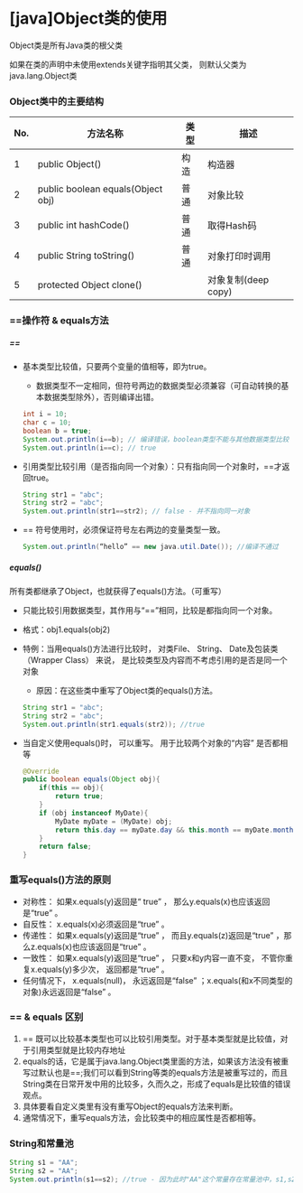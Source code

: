 # [java]Object类的使用

Object类是所有Java类的根父类

如果在类的声明中未使用extends关键字指明其父类， 则默认父类为java.lang.Object类

### Object类中的主要结构

| No.  | 方法名称                          | 类型 | 描述                |
| ---- | --------------------------------- | ---- | ------------------- |
| 1    | public Object()                   | 构造 | 构造器              |
| 2    | public boolean equals(Object obj) | 普通 | 对象比较            |
| 3    | public int hashCode()             | 普通 | 取得Hash码          |
| 4    | public String toString()          | 普通 | 对象打印时调用      |
| 5    | protected Object clone()          |      | 对象复制(deep copy) |



### ==操作符 & equals方法

##### ==

- 基本类型比较值，只要两个变量的值相等，即为true。

  - 数据类型不一定相同，但符号两边的数据类型必须兼容（可自动转换的基本数据类型除外），否则编译出错。

  ```java
  int i = 10;
  char c = 10;
  boolean b = true;
  System.out.println(i==b); // 编译错误，boolean类型不能与其他数据类型比较
  System.out.println(i==c); // true
  ```

- 引用类型比较引用（是否指向同一个对象）：只有指向同一个对象时，==才返回true。

  ```java
  String str1 = "abc";
  String str2 = "abc";
  System.out.println(str1==str2); // false - 并不指向同一对象
  ```

- == 符号使用时，必须保证符号左右两边的变量类型一致。

  ```java
  System.out.println(“hello” == new java.util.Date()); //编译不通过
  ```

  

##### equals()

所有类都继承了Object，也就获得了equals()方法。（可重写）

- 只能比较引用数据类型，其作用与“==”相同，比较是都指向同一个对象。

- 格式：obj1.equals(obj2)

- 特例：当用equals()方法进行比较时， 对类File、 String、 Date及包装类（Wrapper Class） 来说， 是比较类型及内容而不考虑引用的是否是同一个对象

  - 原因：在这些类中重写了Object类的equals()方法。  

  ```java
  String str1 = "abc";
  String str2 = "abc";
  System.out.println(str1.equals(str2)); //true
  ```

- 当自定义使用equals()时， 可以重写。 用于比较两个对象的“内容” 是否都相等  

  ```java
  @Override
  public boolean equals(Object obj){
      if(this == obj){
          return true;
      }
      if (obj instanceof MyDate){
          MyDate myDate = (MyDate) obj;
          return this.day == myDate.day && this.month == myDate.month && this.year == myDate.year;
      }
      return false;
  }
  ```

  

### 重写equals()方法的原则  

- 对称性： 如果x.equals(y)返回是“ true” ， 那么y.equals(x)也应该返回是“true” 。
- 自反性： x.equals(x)必须返回是“true” 。  
- 传递性： 如果x.equals(y)返回是“true” ， 而且y.equals(z)返回是“true” ，那么z.equals(x)也应该返回是“true” 。  
- 一致性： 如果x.equals(y)返回是“true” ， 只要x和y内容一直不变， 不管你重复x.equals(y)多少次， 返回都是“true” 。  
- 任何情况下， x.equals(null)， 永远返回是“false” ；x.equals(和x不同类型的对象)永远返回是“false” 。  



### == & equals 区别

1. == 既可以比较基本类型也可以比较引用类型。对于基本类型就是比较值，对于引用类型就是比较内存地址  
2. equals的话，它是属于java.lang.Object类里面的方法，如果该方法没有被重写过默认也是==;我们可以看到String等类的equals方法是被重写过的，而且String类在日常开发中用的比较多，久而久之，形成了equals是比较值的错误观点。  
3. 具体要看自定义类里有没有重写Object的equals方法来判断。  
4. 通常情况下，重写equals方法，会比较类中的相应属性是否都相等。  



### String和常量池

```java
String s1 = "AA";
String s2 = "AA";
System.out.println(s1==s2); //true - 因为此时"AA"这个常量存在常量池中，s1,s2都指向它
```

